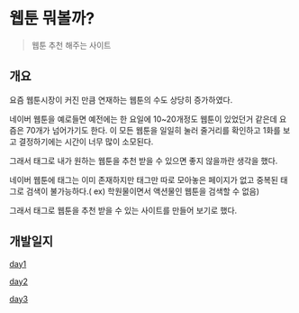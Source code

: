 # 웹툰 뭐볼까?

> 웹툰 추천 해주는 사이트



## 개요

요즘 웹툰시장이 커진 만큼 연재하는 웹툰의 수도 상당히 증가하였다.

네이버 웹툰을 예로들면 예전에는 한 요일에 10~20개정도 웹툰이 있었던거 같은데 요즘은 70개가 넘어가기도 한다. 이 모든 웹툰을 일일히 눌러 줄거리를 확인하고 1화를 보고 결정하기에는 시간이 너무 많이 소모된다.

그래서 태그로 내가 원하는 웹툰을 추천 받을 수 있으면 좋지 않을까란 생각을 했다.

네이버 웹툰에 태그는 이미 존재하지만 태그만 따로 모아놓은 페이지가 없고 중복된 태그로 검색이 불가능하다.( ex) 학원물이면서 액션물인 웹툰을 검색할 수 없음)

그래서 태그로 웹툰을 추천 받을 수 있는 사이트를 만들어 보기로 했다.



## 개발일지

[day1](개발일지/day1.md)

[day2](개발일지/day2.md)

[day3](개발일지/day3.md)